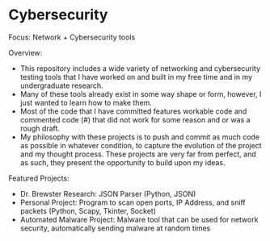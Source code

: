 # Cybersecurity
Focus: Network + Cybersecurity tools

Overview: 
- This repository includes a wide variety of networking and cybersecurity testing tools that I have worked on and built in my free time and in my undergraduate research. 
- Many of these tools already exist in some way shape or form, however, I just wanted to learn how to make them.
- Most of the code that I have committed features workable code and commented code (#) that did not work for some reason and or was a rough draft. 
- My philosophy with these projects is to push and commit as much code as possible in whatever condition, to capture the evolution of the project and my thought process. These projects are very far from perfect, and as such, they present the opportunity to build upon my ideas.

Featured Projects: 
- Dr. Brewster Research: JSON Parser (Python, JSON)
- Personal Project: Program to scan open ports, IP Address, and sniff packets (Python, Scapy, Tkinter, Socket)
- Automated Malware Project: Malware tool that can be used for network security, automatically sending malware at random times

